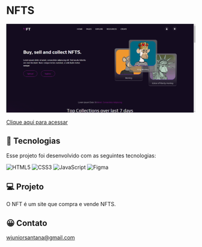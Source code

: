 # NFTS

![preview](./.github/preview.png)

[Clique aqui para acessar](https://wilsonsantanajr.github.io/site-ntf/)

## 🚀 Tecnologias

Esse projeto foi desenvolvido com as seguintes tecnologias:

![HTML5](https://img.shields.io/badge/HTML5-E34F26?style=for-the-badge&logo=html5&logoColor=white)
![CSS3](https://img.shields.io/badge/CSS3-1572B6?style=for-the-badge&logo=css3&logoColor=white)
![JavaScript](https://img.shields.io/badge/JavaScript-323330?style=for-the-badge&logo=javascript&logoColor=F7DF1E)
![Figma](https://img.shields.io/badge/Figma-F24E1E?style=for-the-badge&logo=figma&logoColor=white)


## 💻 Projeto

O NFT é um site que compra e vende NFTS.

## 😀 Contato

wjuniorsantana@gmail.com
